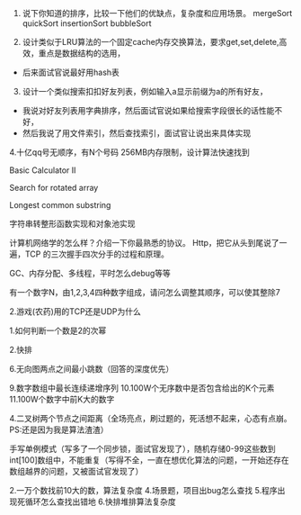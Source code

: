 1. 说下你知道的排序，比较一下他们的优缺点，复杂度和应用场景。
   mergeSort
   quickSort
   insertionSort
   bubbleSort

2. 设计类似于LRU算法的一个固定cache内存交换算法，要求get,set,delete,高效，重点是数据结构的选用，
* 后来面试官说最好用hash表   

3. 设计一个类似搜索扣扣好友列表，例如输入a显示前缀为a的所有好友，
* 我说对好友列表用字典排序，然后面试官说如果给搜索字段很长的话性能不好，
* 然后我说了用文件索引，然后查找索引，面试官让说出来具体实现

4.十亿qq号无顺序，有N个号码 256MB内存限制，设计算法快速找到



Basic Calculator II

Search for rotated array

Longest common substring

字符串转整形函数实现和对象池实现



计算机网络学的怎么样？介绍一下你最熟悉的协议。 Http，把它从头到尾说了一遍，TCP 的三次握手四次分手的过程和原理。



GC、内存分配、多线程，平时怎么debug等等


有一个数字N，由1,2,3,4四种数字组成，请问怎么调整其顺序，可以使其整除7



2.游戏(农药)用的TCP还是UDP为什么




1.如何判断一个数是2的次幂

2.快排

6.无向图两点之间最小跳数（回答的深度优先）

9.数字数组中最长连续递增序列
10.100W个无序数中是否包含给出的K个元素
11.100W个数字中前K大的数字






4.二叉树两个节点之间距离（全场亮点，刷过题的，死活想不起来，心态有点崩。PS:还是因为我是算法渣渣）






手写单例模式（写多了一个同步锁，面试官发现了），随机存储0-99这些数到int[100]数组中，不能重复（写得不全，一直在想优化算法的问题，一开始还存在数组越界的问题，又被面试官发现了）

2.一万个数找前10大的数，算法复杂度
4.场景题，项目出bug怎么查找
5.程序出现死循环怎么查找出错地
6.快排堆排算法复杂度



